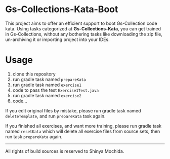 Gs-Collections-Kata-Boot
===

This project aims to offer an efficient support to boot Gs-Collection code kata. Using tasks categorized at **Gs-Collections-Kata**, you can get trained in Gs-Collections, without any bothering tasks like downloading the zip file, un-archiving it or importing project into your IDEs.

Usage
===

1. clone this repository
1. run gradle task named `prepareKata`
1. run gradle task named `exercise1`
1. code to pass the test `Exercise1Test.java`
1. run gradle task named `exercise2`
1. code...

If you edit original files by mistake, please run gradle task named `deleteTemplate`, and run `prepareKata` task again.

If you finished all exercises, and want more training, please run gradle task named `resetKata` which will delete all exercise files from source sets, then run task `prepareKata` again.

---

All rights of build sources is reserved to Shinya Mochida. 

